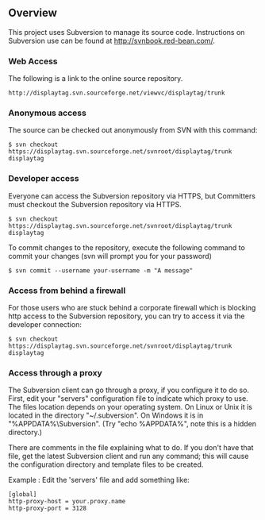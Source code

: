 Overview
--------

This project uses Subversion to manage its source code. Instructions on
Subversion use can be found at http://svnbook.red-bean.com/.

### Web Access

The following is a link to the online source repository.

    http://displaytag.svn.sourceforge.net/viewvc/displaytag/trunk

### Anonymous access

The source can be checked out anonymously from SVN with this command:

    $ svn checkout https://displaytag.svn.sourceforge.net/svnroot/displaytag/trunk displaytag

### Developer access

Everyone can access the Subversion repository via HTTPS, but Committers
must checkout the Subversion repository via HTTPS.

    $ svn checkout https://displaytag.svn.sourceforge.net/svnroot/displaytag/trunk displaytag

To commit changes to the repository, execute the following command to
commit your changes (svn will prompt you for your password)

    $ svn commit --username your-username -m "A message"

### Access from behind a firewall

For those users who are stuck behind a corporate firewall which is
blocking http access to the Subversion repository, you can try to access
it via the developer connection:

    $ svn checkout https://displaytag.svn.sourceforge.net/svnroot/displaytag/trunk displaytag

### Access through a proxy

The Subversion client can go through a proxy, if you configure it to do
so. First, edit your "servers" configuration file to indicate which
proxy to use. The files location depends on your operating system. On
Linux or Unix it is located in the directory "\~/.subversion". On
Windows it is in "%APPDATA%\\Subversion". (Try "echo %APPDATA%", note
this is a hidden directory.)

There are comments in the file explaining what to do. If you don't have
that file, get the latest Subversion client and run any command; this
will cause the configuration directory and template files to be created.

Example : Edit the 'servers' file and add something like:

    [global]
    http-proxy-host = your.proxy.name
    http-proxy-port = 3128
